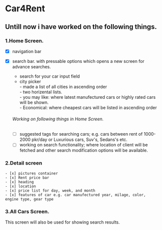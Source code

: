 # Car4Rent
## Untill now i have worked on the following things.

### 1.Home Screen.  
   - [x] navigation bar  
   - [x] search bar. with pressable options which opens a new screen for advance searches.  
      - search for your car input field  
       - city picker  <br />
    - made a list of all cities in ascending order <br/>
    - two horizental lists.  <br/>
    - you may like: where latest manufectured cars or highly rated cars will be shown.  
    - Economical: where cheapest cars will be listed in ascending order
     
     ###### Working on following things in Home Screen.  
     - [ ] suggested tags for searching cars; e.g. cars between rent of 1000-2000 pkr/day  or Luxurious cars, Suv's, Sedans's etc.
     - [ ] working on search functionality; where location of client will be fetched and other search modification options will be available.  <br/>
  
### 2.Detail screen  
    - [x] pictures container
    - [x] Rent price bar
    - [x] heading
    - [x] location
    - [x] price list for day, week, and month
    - [x] features of car e.g. car manufectured year, milage, color, engine type, gear type
 
 ### 3.All Cars Screen.  
   This screen will also be used for showing search results.
     
